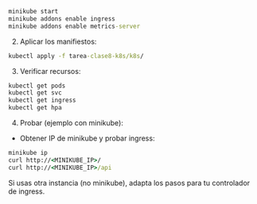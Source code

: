 ```cmd
minikube start
minikube addons enable ingress
minikube addons enable metrics-server
```

2. Aplicar los manifiestos:

```cmd
kubectl apply -f tarea-clase8-k8s/k8s/
```

3. Verificar recursos:

```cmd
kubectl get pods
kubectl get svc
kubectl get ingress
kubectl get hpa
```

4. Probar (ejemplo con minikube):

- Obtener IP de minikube y probar ingress:

```cmd
minikube ip
curl http://<MINIKUBE_IP>/
curl http://<MINIKUBE_IP>/api
```

Si usas otra instancia (no minikube), adapta los pasos para tu controlador de ingress.

